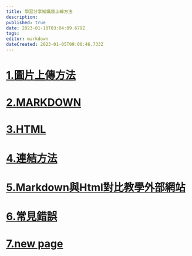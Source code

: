 ```yaml
---
title: 學習分享知識庫上線方法
description: 
published: true
date: 2023-01-10T03:04:09.679Z
tags: 
editor: markdown
dateCreated: 2023-01-05T09:00:46.733Z
---
```


# [1.圖片上傳方法](/home/use/image)
# [2.MARKDOWN](/home/use/MARKDOWN)
# [3.HTML](/home/use/HTML)
# [4.連結方法](/home/use/link)
# [5.Markdown與Html對比教學外部網站](https://markdown.com.cn/basic-syntax/blockquotes.html)
# [6.常見錯誤](/home/use/mistake)
# [7.new page](/home/use/newpage)
